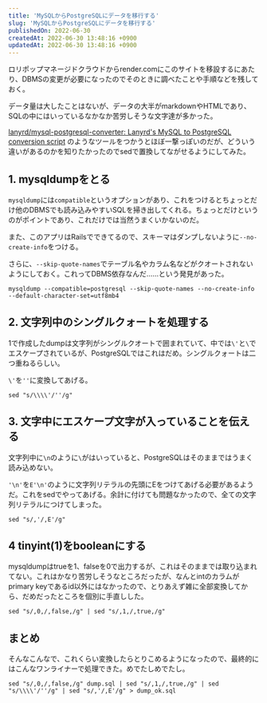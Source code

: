 ```yaml
---
title: 'MySQLからPostgreSQLにデータを移行する'
slug: 'MySQLからPostgreSQLにデータを移行する'
publishedOn: 2022-06-30
createdAt: 2022-06-30 13:48:16 +0900
updatedAt: 2022-06-30 13:48:16 +0900
---
```

ロリポップマネージドクラウドからrender.comにこのサイトを移設するにあたり、DBMSの変更が必要になったのでそのときに調べたことや手順などを残しておく。

データ量は大したことはないが、データの大半がmarkdownやHTMLであり、SQLの中にはいっているなかなか苦労しそうな文字達が多かった。

[lanyrd/mysql-postgresql-converter: Lanyrd's MySQL to PostgreSQL conversion script](https://github.com/lanyrd/mysql-postgresql-converter) のようなツールをつかうとほぼ一撃っぽいのだが、どういう違いがあるのかを知りたかったのでsedで置換してながせるようにしてみた。

## 1. mysqldumpをとる

`mysqldump`には`compatible`というオプションがあり、これをつけるとちょっとだけ他のDBMSでも読み込みやすいSQLを掃き出してくれる。ちょっとだけというのがポイントであり、これだけでは当然うまくいかないのだ。

また、このアプリはRailsでできてるので、スキーマはダンプしないように`--no-create-info`をつける。

さらに、`--skip-quote-names`でテーブル名やカラム名などがクオートされないようにしておく。これってDBMS依存なんだ……という発見があった。

```
mysqldump --compatible=postgresql --skip-quote-names --no-create-info --default-character-set=utf8mb4
```


## 2. 文字列中のシングルクォートを処理する

1で作成したdumpは文字列がシングルクオートで囲まれていて、中では`\'`と`\`でエスケープされているが、PostgreSQLではこれはだめ。シングルクォートは二つ重ねるらしい。

`\'`を`''`に変換してあげる。

```
sed "s/\\\\'/''/g" 
```


## 3. 文字中にエスケープ文字が入っていることを伝える

文字列中に`\n`のように`\`がはいっていると、PostgreSQLはそのままではうまく読み込めない。

`'\n'`を`E'\n'`のように文字列リテラルの先頭にEをつけてあげる必要があるようだ。これをsedでやってあげる。余計に付けても問題なかったので、全ての文字列リテラルにつけてしまった。

```
sed "s/,'/,E'/g" 
```

## 4 tinyint(1)をbooleanにする

mysqldumpはtrueを1、falseを0で出力するが、これはそのままでは取り込まれてない。これはかなり苦労しそうなところだったが、なんとintのカラムがprimary keyであるid以外にはなかったので、とりあえず雑に全部変換してから、だめだったところを個別に手直しした。

```
sed "s/,0,/,false,/g" | sed "s/,1,/,true,/g"
```

## まとめ

そんなこんなで、これくらい変換したらとりこめるようになったので、最終的にはこんなワンライナーで処理できた。めでたしめでたし。

```
sed "s/,0,/,false,/g" dump.sql | sed "s/,1,/,true,/g" | sed "s/\\\\'/''/g" | sed "s/,'/,E'/g" > dump_ok.sql
```
